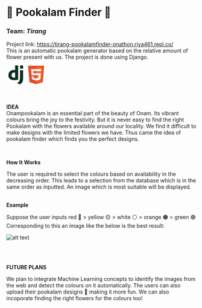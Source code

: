 # :blossom: Pookalam Finder :blossom:
### Team: _Tirang_

Project link: https://tirang-pookalamfinder-onathon.riya461.repl.co/
<br>
This is an automatic pookalam generator based on the relative amount of flower present with us.
The project is done using Django.

<div align = "left" >

<img src="https://github.com/devicons/devicon/blob/master/icons/django/django-plain.svg" title="Django" alt="Django" width="50" height="50"/>

  <img src="https://github.com/devicons/devicon/blob/master/icons/html5/html5-original.svg" title="HTML5" alt="HTML" width="50" height="50"/>
  </div>
  <br>
  <br>
  

**IDEA**
<br>
Onampookalam is an essential part of the beauty of Onam. Its vibrant colours bring the joy to the festivity. But it is never easy to find the right Pookalam with the flowers available  around our locality. We find it difficult to make designs with the limited flowers we have. Thus came the idea of pookalam finder which finds you the perfect designs.
<br>

<br>
  
**How It Works**
<br>
  
The user is required to select the colours based on availability in the decreasing order. This leads to a selection from the database which is in the same order as inputted. An image which is most suitable will be displayed.
<br>
  <br>
  
**Example**
<br>
  
Suppose the user inputs red :red_circle: > yellow :yellow_circle: > white :white_circle: > orange :orange_circle: > green :green_circle: <br>
Corresponding to this an image like the below is the best result:
<br>



  ![alt text](https://encrypted-tbn0.gstatic.com/images?q=tbn:ANd9GcSybBRSdwKECgEb0stkS_6mrkNcQNrCcUbEca_YGq2g&s)



<br>
<br>
  

**FUTURE PLANS**
<br>
  
We plan to integrate Machine Learning concepts to identify the images from the web and detect the colours on it automatically. The users can also upload their pookalam designs :raised_hands: making it more fun. We can also incoporate finding the right flowers for the colours too!
